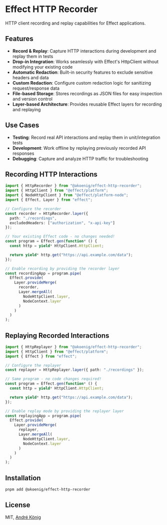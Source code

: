 # Effect HTTP Recorder

HTTP client recording and replay capabilities for Effect applications.

## Features

- **Record & Replay**: Capture HTTP interactions during development and replay them in tests
- **Drop-in Integration**: Works seamlessly with Effect's HttpClient without modifying your existing code
- **Automatic Redaction**: Built-in security features to exclude sensitive headers and data
- **Custom Redaction**: Configure custom redaction logic for sanitizing request/response data
- **File-based Storage**: Stores recordings as JSON files for easy inspection and version control
- **Layer-based Architecture**: Provides reusable Effect layers for recording and replaying

## Use Cases

- **Testing**: Record real API interactions and replay them in unit/integration tests
- **Development**: Work offline by replaying previously recorded API responses
- **Debugging**: Capture and analyze HTTP traffic for troubleshooting

## Recording HTTP Interactions

```typescript
import { HttpRecorder } from "@akoenig/effect-http-recorder";
import { HttpClient } from "@effect/platform";
import { NodeHttpClient } from "@effect/platform-node";
import { Effect, Layer } from "effect";

// Configure the recorder
const recorder = HttpRecorder.layer({
  path: "./recordings",
  excludedHeaders: ["authorization", "x-api-key"]
});

// Your existing Effect code - no changes needed!
const program = Effect.gen(function* () {
  const http = yield* HttpClient.HttpClient;

  return yield* http.get("https://api.example.com/data");
});

// Enable recording by providing the recorder layer
const recordingApp = program.pipe(
  Effect.provide(
    Layer.provideMerge(
      recorder,
      Layer.mergeAll(
        NodeHttpClient.layer,
        NodeContext.layer
      )
    )
  )
);
```

## Replaying Recorded Interactions

```typescript
import { HttpReplayer } from "@akoenig/effect-http-recorder";
import { HttpClient } from "@effect/platform";
import { Effect } from "effect";

// Configure the replayer
const replayer = HttpReplayer.layer({ path: "./recordings" });

// Same program - no code changes required!
const program = Effect.gen(function* () {
  const http = yield* HttpClient.HttpClient;

  return yield* http.get("https://api.example.com/data");
});

// Enable replay mode by providing the replayer layer
const replayingApp = program.pipe(
  Effect.provide(
    Layer.provideMerge(
      replayer,
      Layer.mergeAll(
        NodeHttpClient.layer,
        NodeContext.layer
      )
    )
  )
);
```

## Installation

```bash
pnpm add @akoenig/effect-http-recorder
```

## License

MIT, [André König](https://andrekoenig.com)